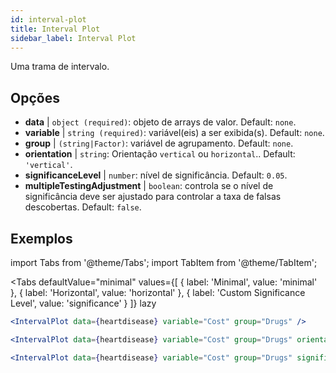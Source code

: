 ```yaml
---
id: interval-plot
title: Interval Plot
sidebar_label: Interval Plot
---
```


Uma trama de intervalo.

## Opções

* __data__ | `object (required)`: objeto de arrays de valor. Default: `none`.
* __variable__ | `string (required)`: variável(eis) a ser exibida(s). Default: `none`.
* __group__ | `(string|Factor)`: variável de agrupamento. Default: `none`.
* __orientation__ | `string`: Orientação `vertical` ou `horizontal`.. Default: `'vertical'`.
* __significanceLevel__ | `number`: nível de significância. Default: `0.05`.
* __multipleTestingAdjustment__ | `boolean`: controla se o nível de significância deve ser ajustado para controlar a taxa de falsas descobertas. Default: `false`.


## Exemplos

import Tabs from '@theme/Tabs';
import TabItem from '@theme/TabItem';

<Tabs
    defaultValue="minimal"
    values={[
        { label: 'Minimal', value: 'minimal' },
        { label: 'Horizontal', value: 'horizontal' },
        { label: 'Custom Significance Level', value: 'significance' }
    ]}
    lazy
>

<TabItem value="minimal">

```jsx live
<IntervalPlot data={heartdisease} variable="Cost" group="Drugs" />
```
</TabItem>

<TabItem value="horizontal">

```jsx live
<IntervalPlot data={heartdisease} variable="Cost" group="Drugs" orientation="horizontal" />
```

</TabItem>

<TabItem value="significance">

```jsx live
<IntervalPlot data={heartdisease} variable="Cost" group="Drugs" significanceLevel={0.01} />
```
</TabItem>

</Tabs>

